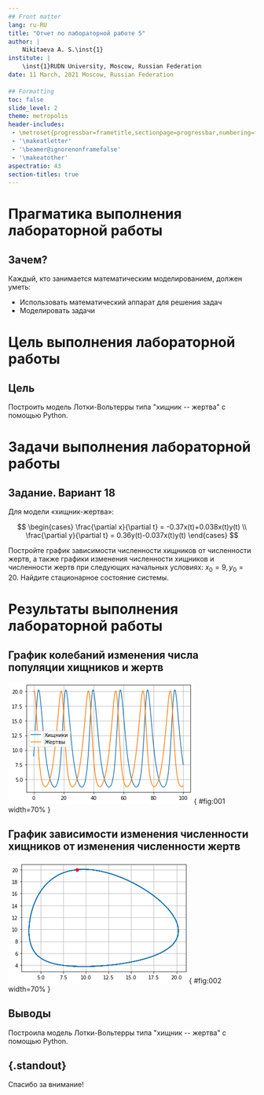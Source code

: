 ```yaml
---
## Front matter
lang: ru-RU
title: "Отчет по лабораторной работе 5"
author: |
	Nikitaeva A. S.\inst{1}
institute: |
	\inst{1}RUDN University, Moscow, Russian Federation
date: 11 March, 2021 Moscow, Russian Federation

## Formatting
toc: false
slide_level: 2
theme: metropolis
header-includes: 
 - \metroset{progressbar=frametitle,sectionpage=progressbar,numbering=fraction}
 - '\makeatletter'
 - '\beamer@ignorenonframefalse'
 - '\makeatother'
aspectratio: 43
section-titles: true
---
```


# **Прагматика выполнения лабораторной работы**

## Зачем?

Каждый, кто занимается математическим моделированием, должен уметь:

* Использовать математический аппарат для решения задач
* Моделировать задачи

# **Цель выполнения лабораторной работы**

## Цель

Построить модель Лотки-Вольтерры типа "хищник -- жертва" с помощью Python.

# **Задачи выполнения лабораторной работы**

## Задание. Вариант 18

Для модели «хищник-жертва»:

$$
\begin{cases}
    \frac{\partial x}{\partial t} = -0.37x(t)+0.038x(t)y(t)
    \\
    \frac{\partial y}{\partial t} = 0.36y(t)-0.037x(t)y(t)
\end{cases}
$$

Постройте график зависимости численности хищников от численности жертв, а также графики изменения численности хищников и численности жертв при следующих 
начальных условиях: $x_0 = 9, y_0 = 20$. Найдите стационарное состояние системы.

# **Результаты выполнения лабораторной работы**

## График колебаний изменения числа популяции хищников и жертв

![](image/1.png){ #fig:001 width=70% } 

## График зависимости изменения численности хищников от изменения численности жертв

![](image/2.png){ #fig:002 width=70% }

## Выводы

Построила модель Лотки-Вольтерры типа "хищник -- жертва" с помощью Python.

## {.standout}

Спасибо за внимание!
